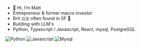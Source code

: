 - 👋 Hi, I’m Matt
- Entrepreneur & former macro investor
- Brit 🇬🇧 often found in SF 🌉
- Building with LLM's 
- Python, Typescript / Javascript, React, mysql, PostgreSQL

![Python](https://img.shields.io/badge/python-3670A0?style=for-the-badge&logo=python&logoColor=ffdd54)
![Javascript](https://img.shields.io/badge/javascript-3670A0?style=for-the-badge&logo=javascript&logoColor=ffdd54)
![Mysql](https://img.shields.io/badge/mysql-3670A0?style=for-the-badge&logo=mysql&logoColor=#4479A1)


<!---
WhiteRabbit-XR/WhiteRabbit-XR is a ✨ special ✨ repository because its `README.md` (this file) appears on your GitHub profile.
You can click the Preview link to take a look at your changes.
--->
